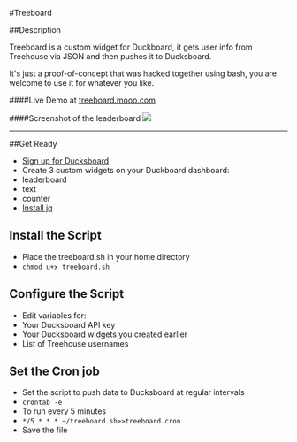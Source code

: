 #Treeboard

##Description

Treeboard is a custom widget for Duckboard, it gets user info from Treehouse via JSON and then pushes it to Ducksboard. 

It's just a proof-of-concept that was hacked together using bash, you are welcome to use it for whatever you like.

####Live Demo at [treeboard.mooo.com](http://treeboard.mooo.com/)

####Screenshot of the leaderboard
![](http://i.imgur.com/O65idrp.jpg)

---

##Get Ready

- [Sign up for Ducksboard](http://ducksboard.com/)
- Create 3 custom widgets on your Duckboard dashboard:
 - leaderboard
 - text
 - counter
- [Install jq](http://stedolan.github.io/jq/download/)

## Install the Script

- Place the treeboard.sh in your home directory
- `chmod u+x treeboard.sh` 

## Configure the Script

- Edit variables for:
 - Your Ducksboard API key
 - Your Ducksboard widgets you created earlier
 - List of Treehouse usernames

## Set the Cron job

- Set the script to push data to Ducksboard at regular intervals
- `crontab -e`
- To run every 5 minutes
 - `*/5 * * * ~/treeboard.sh>>treeboard.cron`
- Save the file